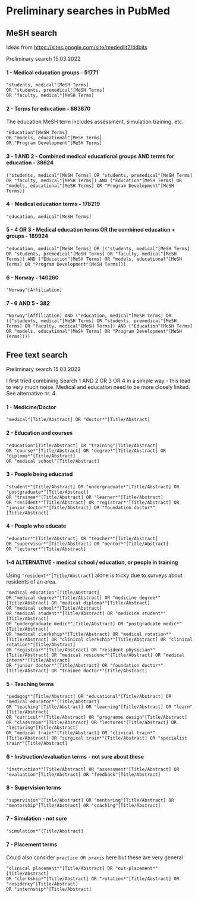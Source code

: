# Preliminary searches in PubMed

## MeSH search

Ideas from https://sites.google.com/site/mededlit2/tidbits

Preliminary search 15.03.2022

#### 1 - Medical education groups - 51771 
```
"students, medical"[MeSH Terms] 
OR "students, premedical"[MeSH Terms]
OR "faculty, medical"[MeSH Terms] 
```

#### 2 - Terms for education - 883870
The education MeSH term includes assessment, simulation training, etc.
```
"Education"[MeSH Terms] 
OR "models, educational"[MeSH Terms] 
OR "Program Development"[MeSH Terms] 
```

#### 3 - 1 AND 2 - Combined medical educational groups AND terms for education - 38624
```
("students, medical"[MeSH Terms] OR "students, premedical"[MeSH Terms] OR "faculty, medical"[MeSH Terms]) AND ("Education"[MeSH Terms] OR "models, educational"[MeSH Terms] OR "Program Development"[MeSH Terms])  
```

#### 4 - Medical education terms - 178219
```
"education, medical"[MeSH Terms] 
```

#### 5 - 4 OR 3 - Medical education terms OR the combined education + groups - 189924
```
"education, medical"[MeSH Terms] OR (("students, medical"[MeSH Terms] OR "students, premedical"[MeSH Terms] OR "faculty, medical"[MeSH Terms]) AND ("Education"[MeSH Terms] OR "models, educational"[MeSH Terms] OR "Program Development"[MeSH Terms])) 
```

#### 6 - Norway - 140260
```
"Norway"[Affiliation] 
```

#### 7 - 6 AND 5 - 382
```
"Norway"[Affiliation] AND ("education, medical"[MeSH Terms] OR (("students, medical"[MeSH Terms] OR "students, premedical"[MeSH Terms] OR "faculty, medical"[MeSH Terms]) AND ("Education"[MeSH Terms] OR "models, educational"[MeSH Terms] OR "Program Development"[MeSH Terms]))) 
```

## Free text search

Preliminary search 15.03.2022

I first tried combining Search 1 AND 2 OR 3 OR 4 in a simple way - this lead to very much noise. Medical and education need to be more closely linked. See alternative nr. 4.

#### 1 - Medicine/Doctor 
```
"medical"[Title/Abstract] OR "doctor*"[Title/Abstract] 
```

#### 2 - Education and courses 
```
"education"[Title/Abstract] OR "training"[Title/Abstract] 
OR "course*"[Title/Abstract] OR "degree*"[Title/Abstract] OR "diploma*"[Title/Abstract] 
OR "medical school"[Title/Abstract] 
```

#### 3 - People being educated
```
"student*"[Title/Abstract] OR "undergraduate*"[Title/Abstract] OR "postgraduate*"[Title/Abstract] 
OR "trainee*"[Title/Abstract] OR "learner*"[Title/Abstract] 
OR "resident*"[Title/Abstract] OR "registrar*"[Title/Abstract] OR "junior doctor*"[Title/Abstract] OR "foundation doctor*"[Title/Abstract] 
```

#### 4 - People who educate
```
"educator*"[Title/Abstract] OR "teacher*"[Title/Abstract] 
OR "supervisor*"[Title/Abstract] OR "mentor*"[Title/Abstract] 
OR "lecturer*"[Title/Abstract] 
```

#### 1-4 ALTERNATIVE - medical school / education, or people in training
Using `"resident*"[Title/Abstract]` alone is tricky due to surveys about residents of an area.
```
"medical education"[Title/Abstract] 
OR "medical degree*"[Title/Abstract] OR "medicine degree*"[Title/Abstract] OR "medical diploma*"[Title/Abstract] 
OR "medical school*"[Title/Abstract] 
OR "medical student*"[Title/Abstract] OR "medicine student*"[Title/Abstract]
OR "undergraduate medic*"[Title/Abstract] OR "postgraduate medic*"[Title/Abstract] 
OR "medical clerkship*"[Title/Abstract] OR "medical rotation*"[Title/Abstract] OR "clinical clerkship*"[Title/Abstract] OR "clinical rotation*"[Title/Abstract] 
OR "registrar*"[Title/Abstract] OR "resident physician*"[Title/Abstract] OR "medical residenc*"[Title/Abstract] OR "medical intern*"[Title/Abstract] 
OR "junior doctor*"[Title/Abstract] OR "foundation doctor*"[Title/Abstract] OR "trainee doctor*"[Title/Abstract]  
```

#### 5 - Teaching terms 
```
"pedagog*"[Title/Abstract] OR "educational"[Title/Abstract] OR "medical educator*"[Title/Abstract]
OR "teaching"[Title/Abstract] OR "learning"[Title/Abstract] OR "learn"[Title/Abstract] 
OR "curricul*"[Title/Abstract] OR "programme design"[Title/Abstract] 
OR "classroom*"[Title/Abstract] OR "lectures"[Title/Abstract] OR "lecturing"[Title/Abstract] 
OR "medical train*"[Title/Abstract] OR "clinical train*"[Title/Abstract] OR "surgical train*"[Title/Abstract] OR "specialist train*"[Title/Abstract]
```

#### 6 - Instruction/evaluation terms - not sure about these
```
"instruction*"[Title/Abstract] OR "assessment"[Title/Abstract] OR "evaluation"[Title/Abstract] OR "feedback"[Title/Abstract] 
```

#### 8 - Supervision terms 
```
"supervision"[Title/Abstract] OR "mentoring"[Title/Abstract] OR "mentorship"[Title/Abstract] OR "coaching"[Title/Abstract] 
```

#### 7 - Simulation - not sure 
```
"simulation*"[Title/Abstract] 
```

#### 7 - Placement terms
Could also consider `practice OR praxis` here but these are very general
```
"clinical placement*"[Title/Abstract] OR "out-placement*"[Title/Abstract] 
OR "clerkship*"[Title/Abstract] OR "rotation*"[Title/Abstract] OR "residency"[Title/Abstract] 
OR "internship*"[Title/Abstract] 
```
